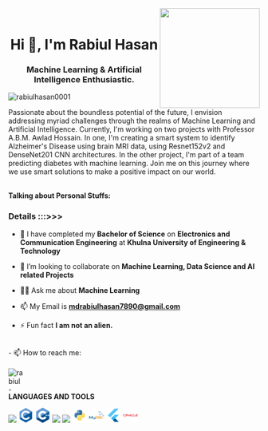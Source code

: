 

<html>
<img align="right" width="200px" height="200px" src="https://user-images.githubusercontent.com/73035328/116823654-3ff0a600-abb8-11eb-9c5e-f08c49f56823.png">
  
  <body>
    </br>
    <h1 align="center">Hi 👋, I'm Rabiul Hasan</h1>
<h3 align="center"> Machine Learning & Artificial Intelligence Enthusiastic.</h3>


<p align="left"> <img src="https://komarev.com/ghpvc/?username=rabiulhasan0001&label=Profile%20views&color=0e75b6&style=flat" alt="rabiulhasan0001" /> </p>

<p>
Passionate about the boundless potential of the future, I envision addressing myriad challenges through the realms of Machine Learning and Artificial Intelligence. Currently, I'm working on two projects with Professor A.B.M. Awlad Hossain. In one, I'm creating a smart system to identify Alzheimer's Disease using brain MRI data, using Resnet152v2 and DenseNet201 CNN architectures. In the other project, I'm part of a team predicting diabetes with machine learning. Join me on this journey where we use smart solutions to make a positive impact on our world.

<br>**Talking about Personal Stuffs:**</br>
<h3> Details :::>>></h3>

- 🔭 I have completed my **Bachelor of Science** on **Electronics and Communication Engineering** at **Khulna University of Engineering & Technology**

- 👯 I’m looking to collaborate on **Machine Learning, Data Science and AI related Projects**

- 👨‍💻 Ask me about **Machine Learning**

- 📫 My Email is **mdrabiulhasan7890@gmail.com**

- ⚡ Fun fact **I am not an alien.**

<br>
- 📫 How to reach me:
</br>

<br>

<a href="https://www.linkedin.com/in/md-rabiul-hasan-55452416a/">
<img align="left" alt="rabiul-linkedin" width="30px" src="https://cdn.jsdelivr.net/npm/simple-icons@v3/icons/linkedin.svg" width="44" height="44">
</a>

</br >
<br>

**LANGUAGES AND TOOLS** 

<code><img height="30" src="https://cdn.worldvectorlogo.com/logos/arduino-1.svg"></code>
<code><img height="30" src="https://raw.githubusercontent.com/devicons/devicon/master/icons/c/c-original.svg"></code>
<code><img height="30" src="https://raw.githubusercontent.com/devicons/devicon/master/icons/cplusplus/cplusplus-original.svg"></code>
<code><img height="30" src="https://png.pngtree.com/png-clipart/20190630/original/pngtree-html-file-document-icon-png-image_4166289.jpg"></code>
<code><img height="30" src="https://png.pngtree.com/png-clipart/20190705/original/pngtree-css-file-document-icon-png-image_4187768.jpg"></code>
<code><img height="30" src="https://raw.githubusercontent.com/github/explore/80688e429a7d4ef2fca1e82350fe8e3517d3494d/topics/python/python.png"></code>
<code><img height="30" src="https://raw.githubusercontent.com/devicons/devicon/master/icons/mysql/mysql-original-wordmark.svg"></code>
<code><img height="30" src="https://raw.githubusercontent.com/github/explore/80688e429a7d4ef2fca1e82350fe8e3517d3494d/topics/flutter/flutter.png"></code>
<code><img height="30" src="https://raw.githubusercontent.com/devicons/devicon/master/icons/oracle/oracle-original.svg"></code>

</br>
</body>
</html>
